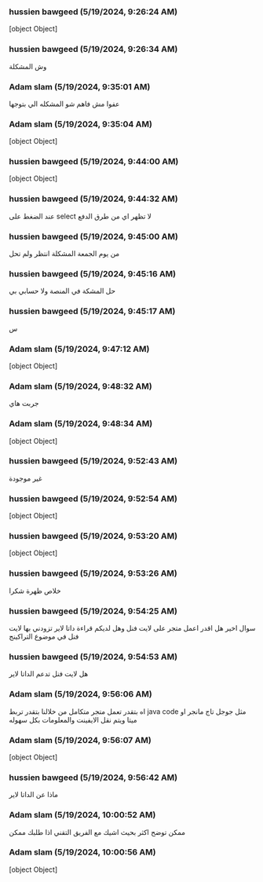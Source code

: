 ### hussien bawgeed (5/19/2024, 9:26:24 AM)

[object Object]

### hussien bawgeed (5/19/2024, 9:26:34 AM)

وش المشكلة

### Adam slam (5/19/2024, 9:35:01 AM)

عفوا مش فاهم شو المشكله الي بتوجها

### Adam slam (5/19/2024, 9:35:04 AM)

[object Object]

### hussien bawgeed (5/19/2024, 9:44:00 AM)

[object Object]

### hussien bawgeed (5/19/2024, 9:44:32 AM)

عند الضغط على select لا تظهر اي من طرق الدفع

### hussien bawgeed (5/19/2024, 9:45:00 AM)

من يوم الجمعة المشكلة انتظر ولم تحل

### hussien bawgeed (5/19/2024, 9:45:16 AM)

حل المشكة في المنصة ولا حسابي بي

### hussien bawgeed (5/19/2024, 9:45:17 AM)

س

### Adam slam (5/19/2024, 9:47:12 AM)

[object Object]

### Adam slam (5/19/2024, 9:48:32 AM)

جربت هاي

### Adam slam (5/19/2024, 9:48:34 AM)

[object Object]

### hussien bawgeed (5/19/2024, 9:52:43 AM)

غير موجودة

### hussien bawgeed (5/19/2024, 9:52:54 AM)

[object Object]

### hussien bawgeed (5/19/2024, 9:53:20 AM)

[object Object]

### hussien bawgeed (5/19/2024, 9:53:26 AM)

خلاص ظهرة شكرا

### hussien bawgeed (5/19/2024, 9:54:25 AM)

سوال اخير هل اقدر اعمل متجر على لايت فنل وهل لديكم قراءة داتا لاير تزودني بها لايت فنل في موضوع التراكينج

### hussien bawgeed (5/19/2024, 9:54:53 AM)

هل لايت فنل تدعم الداتا لاير

### Adam slam (5/19/2024, 9:56:06 AM)

اه بتقدر تعمل متجر متكامل من خلالنا
بتقدر تربط java code
مثل جوجل تاج مانجر 
او ميتا ويتم نقل الايفينت والمعلومات بكل سهوله

### Adam slam (5/19/2024, 9:56:07 AM)

[object Object]

### hussien bawgeed (5/19/2024, 9:56:42 AM)

ماذا عن الداتا لاير

### Adam slam (5/19/2024, 10:00:52 AM)

ممكن توضح اكثر بحيث اشيك مع الفريق التقني اذا طلبك ممكن

### Adam slam (5/19/2024, 10:00:56 AM)

[object Object]
